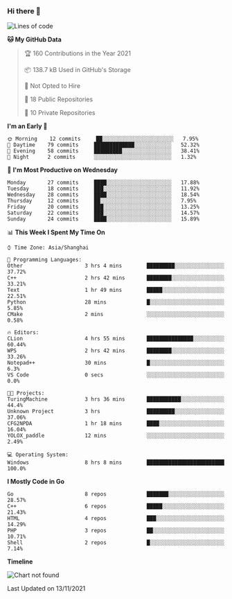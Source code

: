 ### Hi there 👋

<!--
**pinelliar/pinelliar** is a ✨ _special_ ✨ repository because its `README.md` (this file) appears on your GitHub profile.

Here are some ideas to get you started:

- 🔭 I’m currently working on ...
- 🌱 I’m currently learning ...
- 👯 I’m looking to collaborate on ...
- 🤔 I’m looking for help with ...
- 💬 Ask me about ...
- 📫 How to reach me: ...
- 😄 Pronouns: ...
- ⚡ Fun fact: ...
-->

<!--START_SECTION:waka-->
![Lines of code](https://img.shields.io/badge/From%20Hello%20World%20I%27ve%20Written-104920%20lines%20of%20code-blue)

**🐱 My GitHub Data** 

> 🏆 160 Contributions in the Year 2021
 > 
> 📦 138.7 kB Used in GitHub's Storage 
 > 
> 🚫 Not Opted to Hire
 > 
> 📜 18 Public Repositories 
 > 
> 🔑 10 Private Repositories  
 > 
**I'm an Early 🐤** 

```text
🌞 Morning    12 commits     ██░░░░░░░░░░░░░░░░░░░░░░░   7.95% 
🌆 Daytime    79 commits     █████████████░░░░░░░░░░░░   52.32% 
🌃 Evening    58 commits     █████████░░░░░░░░░░░░░░░░   38.41% 
🌙 Night      2 commits      ░░░░░░░░░░░░░░░░░░░░░░░░░   1.32%

```
📅 **I'm Most Productive on Wednesday** 

```text
Monday       27 commits     ████░░░░░░░░░░░░░░░░░░░░░   17.88% 
Tuesday      18 commits     ███░░░░░░░░░░░░░░░░░░░░░░   11.92% 
Wednesday    28 commits     ████░░░░░░░░░░░░░░░░░░░░░   18.54% 
Thursday     12 commits     ██░░░░░░░░░░░░░░░░░░░░░░░   7.95% 
Friday       20 commits     ███░░░░░░░░░░░░░░░░░░░░░░   13.25% 
Saturday     22 commits     ███░░░░░░░░░░░░░░░░░░░░░░   14.57% 
Sunday       24 commits     ████░░░░░░░░░░░░░░░░░░░░░   15.89%

```


📊 **This Week I Spent My Time On** 

```text
⌚︎ Time Zone: Asia/Shanghai

💬 Programming Languages: 
Other                    3 hrs 4 mins        █████████░░░░░░░░░░░░░░░░   37.72% 
C++                      2 hrs 42 mins       ████████░░░░░░░░░░░░░░░░░   33.21% 
Text                     1 hr 49 mins        █████░░░░░░░░░░░░░░░░░░░░   22.51% 
Python                   28 mins             █░░░░░░░░░░░░░░░░░░░░░░░░   5.85% 
CMake                    2 mins              ░░░░░░░░░░░░░░░░░░░░░░░░░   0.58%

🔥 Editors: 
CLion                    4 hrs 55 mins       ███████████████░░░░░░░░░░   60.44% 
WPS                      2 hrs 42 mins       ████████░░░░░░░░░░░░░░░░░   33.26% 
Notepad++                30 mins             █░░░░░░░░░░░░░░░░░░░░░░░░   6.3% 
VS Code                  0 secs              ░░░░░░░░░░░░░░░░░░░░░░░░░   0.0%

🐱‍💻 Projects: 
TuringMachine            3 hrs 36 mins       ███████████░░░░░░░░░░░░░░   44.4% 
Unknown Project          3 hrs               █████████░░░░░░░░░░░░░░░░   37.06% 
CFG2NPDA                 1 hr 18 mins        ████░░░░░░░░░░░░░░░░░░░░░   16.04% 
YOLOX_paddle             12 mins             ░░░░░░░░░░░░░░░░░░░░░░░░░   2.49%

💻 Operating System: 
Windows                  8 hrs 8 mins        █████████████████████████   100.0%

```

**I Mostly Code in Go** 

```text
Go                       8 repos             ███████░░░░░░░░░░░░░░░░░░   28.57% 
C++                      6 repos             █████░░░░░░░░░░░░░░░░░░░░   21.43% 
HTML                     4 repos             ███░░░░░░░░░░░░░░░░░░░░░░   14.29% 
PHP                      3 repos             ██░░░░░░░░░░░░░░░░░░░░░░░   10.71% 
Shell                    2 repos             █░░░░░░░░░░░░░░░░░░░░░░░░   7.14%

```


**Timeline**

![Chart not found](https://raw.githubusercontent.com/pinelliar/pinelliar/main/charts/bar_graph.png) 


 Last Updated on 13/11/2021
<!--END_SECTION:waka-->
